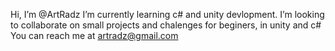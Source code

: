  Hi, I’m @ArtRadz
 I’m currently learning c# and unity devlopment.
 I’m looking to collaborate on small projects and chalenges for beginers, in unity and c#
 You can reach me at artradz@gmail.com
<!---
ArtRadz/ArtRadz is a ✨ special ✨ repository because its `README.md` (this file) appears on your GitHub profile.
You can click the Preview link to take a look at your changes.
--->

